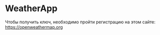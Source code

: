 # WeatherApp

Чтобы получить ключ, необходимо пройти регистрацию на этом сайте: https://openweathermap.org
